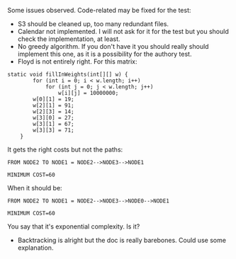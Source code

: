 Some issues observed. Code-related may be fixed for the test:

* S3 should be cleaned up, too many redundant files.
* Calendar not implemented. I will not ask for it for the test but you should check the implementation, at least.
* No greedy algorithm. If you don't have it you should really should implement this one, as it is a possibility for the authory test.
* Floyd is not entirely right. For this matrix:

```
static void fillInWeights(int[][] w) {
		for (int i = 0; i < w.length; i++)
			for (int j = 0; j < w.length; j++)
				w[i][j] = 10000000;
		w[0][1] = 19;
		w[2][1] = 91;
		w[2][3] = 14;
		w[3][0] = 27;
		w[3][1] = 67;
		w[3][3] = 71;
	}
```
 It gets the right costs but not the paths:
```
FROM NODE2 TO NODE1 = NODE2-->NODE3-->NODE1

MINIMUM COST=60
```
When it should be:
```
FROM NODE2 TO NODE1 = NODE2-->NODE3-->NODE0-->NODE1

MINIMUM COST=60
```
You say that it's exponential complexity. Is it?
* Backtracking is alright but the doc is really barebones. Could use some explanation.
